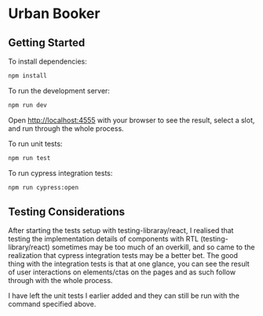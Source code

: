 # Urban Booker
## Getting Started

To install dependencies:

```bash
npm install
```

To run the development server:

```bash
npm run dev
```

Open [http://localhost:4555](http://localhost:4555) with your browser to see the result, select a slot, and run through the whole process.

To run unit tests:

```bash
npm run test
```

To run cypress integration tests:

```bash
npm run cypress:open
```

## Testing Considerations

After starting the tests setup with testing-libraray/react, I realised that testing the implementation details of components
with RTL (testing-library/react) sometimes may be too much of an overkill, and so came to the realization that cypress integration tests may be a better bet.
The good thing with the integration tests is that at one glance, you can see the result of user interactions on elements/ctas on the pages and as such follow
through with the whole process.

I have left the unit tests I earlier added and they can still be run with the command specified above.
